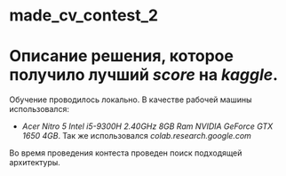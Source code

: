 # made_cv_contest_2
# Описание решения, которое получило лучший *score* на *kaggle*.

Обучение проводилось локально. В качестве рабочей машины использовался:
  * *Acer Nitro 5 Intel i5-9300H 2.40GHz 8GB Ram NVIDIA GeForce GTX 1650 4GB*.
Так же использовался *colab.research.google.com*

Во время проведения контеста проведен поиск подходящей архитектуры.
